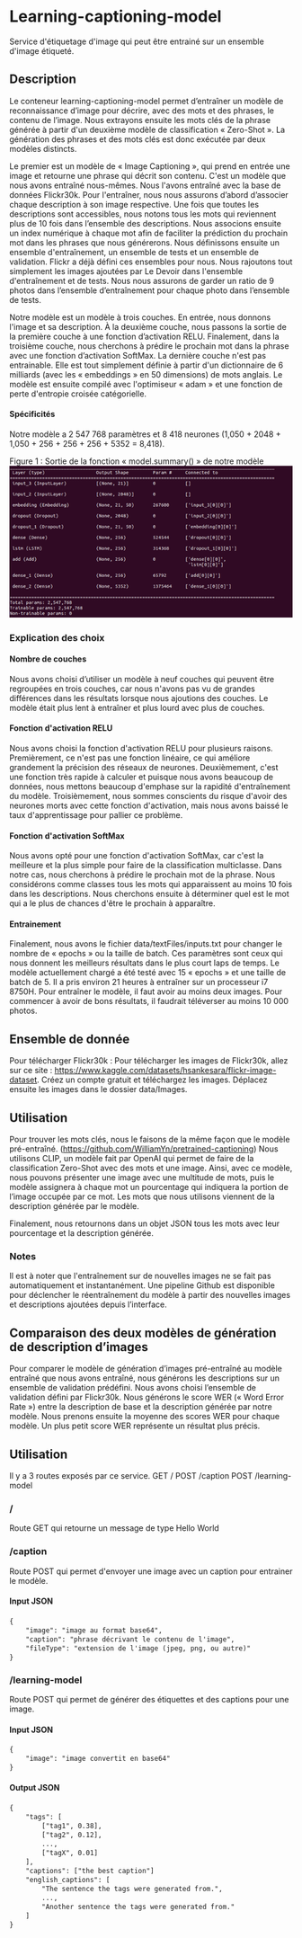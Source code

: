 # Learning-captioning-model
Service d'étiquetage d'image qui peut être entrainé sur un ensemble d'image étiqueté.

## Description
Le conteneur learning-captioning-model permet d’entraîner un modèle de reconnaissance d’image pour décrire, avec des mots et des phrases, le contenu de l’image. Nous extrayons ensuite les mots clés de la phrase générée à partir d'un deuxième modèle de classification « Zero-Shot ». La génération des phrases et des mots clés est donc exécutée par deux modèles distincts.
 
Le premier est un modèle de « Image Captioning », qui prend en entrée une image et retourne une phrase qui décrit son contenu. C'est un modèle que nous avons entraîné nous-mêmes. Nous l'avons entraîné avec la base de données Flickr30k. Pour l'entraîner, nous nous assurons d’abord d’associer chaque description à son image respective. Une fois que toutes les descriptions sont accessibles, nous notons tous les mots qui reviennent plus de 10 fois dans l’ensemble des descriptions. Nous associons ensuite un index numérique à chaque mot afin de faciliter la prédiction du prochain mot dans les phrases que nous générerons. Nous définissons ensuite un ensemble d'entraînement, un ensemble de tests et un ensemble de validation. Flickr a déjà défini ces ensembles pour nous. Nous rajoutons tout simplement les images ajoutées par Le Devoir dans l'ensemble d'entraînement et de tests. Nous nous assurons de garder un ratio de 9 photos dans l’ensemble d’entraînement pour chaque photo dans l’ensemble de tests.
 
Notre modèle est un modèle à trois couches. En entrée, nous donnons l'image et sa description. À la deuxième couche, nous passons la sortie de la première couche à une fonction d’activation RELU. Finalement, dans la troisième couche, nous cherchons à prédire le prochain mot dans la phrase avec une fonction d’activation SoftMax. La dernière couche n'est pas entrainable. Elle est tout simplement définie à partir d'un dictionnaire de 6 milliards (avec les « embeddings » en 50 dimensions) de mots anglais. Le modèle est ensuite compilé avec l'optimiseur « adam » et une fonction de perte d'entropie croisée catégorielle.
 
#### Spécificités
Notre modèle a 2 547 768 paramètres et 8 418 neurones (1,050 + 2048 + 1,050 + 256 + 256 + 256 + 5352 = 8,418).

Figure 1 : Sortie de la fonction « model.summary() » de notre modèle
![Figure 1](https://github.com/WilliamYn/learning-captioning-model/blob/main/figures/Picture1.png)

### Explication des choix

#### Nombre de couches 
Nous avons choisi d’utiliser un modèle à neuf couches qui peuvent être regroupées en trois couches, car nous n'avons pas vu de grandes différences dans les résultats lorsque nous ajoutions des couches. Le modèle était plus lent à entraîner et plus lourd avec plus de couches. 

#### Fonction d'activation RELU
Nous avons choisi la fonction d'activation RELU pour plusieurs raisons. Premièrement, ce n'est pas une fonction linéaire, ce qui améliore grandement la précision des réseaux de neurones. Deuxièmement, c'est une fonction très rapide à calculer et puisque nous avons beaucoup de données, nous mettons beaucoup d'emphase sur la rapidité d'entraînement du modèle. Troisièmement, nous sommes conscients du risque d'avoir des neurones morts avec cette fonction d'activation, mais nous avons baissé le taux d'apprentissage pour pallier ce problème.

#### Fonction d'activation SoftMax
Nous avons opté pour une fonction d'activation SoftMax, car c'est la meilleure et la plus simple pour faire de la classification multiclasse. Dans notre cas, nous cherchons à prédire le prochain mot de la phrase. Nous considérons comme classes tous les mots qui apparaissent au moins 10 fois dans les descriptions. Nous cherchons ensuite à déterminer quel est le mot qui a le plus de chances d'être le prochain à apparaître.

#### Entrainement
Finalement, nous avons le fichier data/textFiles/inputs.txt pour changer le nombre de « epochs » ou la taille de batch. Ces paramètres sont ceux qui nous donnent les meilleurs résultats dans le plus court laps de temps. Le modèle actuellement chargé a été testé avec 15 « epochs » et une taille de batch de 5. Il a pris environ 21 heures à entraîner sur un processeur i7 8750H. Pour entraîner le modèle, il faut avoir au moins deux images. Pour commencer à avoir de bons résultats, il faudrait téléverser au moins 10 000 photos. 


## Ensemble de donnée
Pour télécharger Flickr30k : Pour télécharger les images de Flickr30k, allez sur ce site : https://www.kaggle.com/datasets/hsankesara/flickr-image-dataset. Créez un compte gratuit et téléchargez les images. Déplacez ensuite les images dans le dossier data/Images.

## Utilisation
Pour trouver les mots clés, nous le faisons de la même façon que le modèle pré-entraîné. (https://github.com/WilliamYn/pretrained-captioning)
Nous utilisons CLIP, un modèle fait par OpenAI qui permet de faire de la classification Zero-Shot avec des mots et une image. Ainsi, avec ce modèle, nous pouvons présenter une image avec une multitude de mots, puis le modèle assignera à chaque mot un pourcentage qui indiquera la portion de l’image occupée par ce mot. Les mots que nous utilisons viennent de la description générée par le modèle. 

Finalement, nous retournons dans un objet JSON tous les mots avec leur pourcentage et la description générée. 

### Notes
Il est à noter que l'entraînement sur de nouvelles images ne se fait pas automatiquement et instantanément. Une pipeline Github est disponible pour déclencher le réentraînement du modèle à partir des nouvelles images et descriptions ajoutées depuis l’interface.

## Comparaison des deux modèles de génération de description d’images
Pour comparer le modèle de génération d’images pré-entraîné au modèle entraîné que nous avons entraîné, nous générons les descriptions sur un ensemble de validation prédéfini. Nous avons choisi l’ensemble de validation défini par Flickr30k. Nous générons le score WER (« Word Error Rate ») entre la description de base et la description générée par notre modèle. Nous prenons ensuite la moyenne des scores WER pour chaque modèle. Un plus petit score WER représente un résultat plus précis.

## Utilisation
Il y a 3 routes exposés par ce service.
GET /
POST /caption
POST /learning-model

### /
Route GET qui retourne un message de type Hello World

### /caption
Route POST qui permet d'envoyer une image avec un caption pour entrainer le modèle.

#### Input JSON
```
{
    "image": "image au format base64",
    "caption": "phrase décrivant le contenu de l'image",
    "fileType": "extension de l'image (jpeg, png, ou autre)"
}
```

### /learning-model
Route POST qui permet de générer des étiquettes et des captions pour une image.


#### Input JSON
```
{
    "image": "image convertit en base64"
}
```
#### Output JSON
```
{
    "tags": [
        ["tag1", 0.38],
        ["tag2", 0.12],
        ...,
        ["tagX", 0.01]
    ],
    "captions": ["the best caption"]
    "english_captions": [
        "The sentence the tags were generated from.",
        ...,
        "Another sentence the tags were generated from."
    ]
}
```
